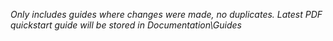 _Only includes guides where changes were made, no duplicates. Latest PDF quickstart guide will be stored in Documentation\Guides_
